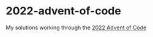 # 2022-advent-of-code

My solutions working through the [2022 Advent of Code](https://adventofcode.com/) 
